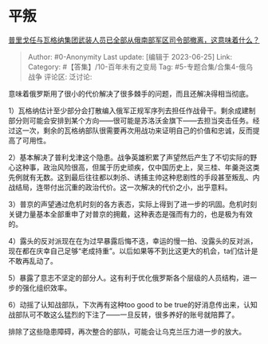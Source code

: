 # 平叛
[普里戈任与瓦格纳集团武装人员已全部从俄南部军区司令部撤离，这意味着什么？](https://www.zhihu.com/question/608395500/answer/3088561344)

> Author: #0-Anonymity
> Last update: [编辑于 2023-06-25]
> Link:
> Category: #【答集】/10-百年未有之变局
> Tag: #5-专题合集/合集4-俄乌战争
> 评论区:
> 泛讨论:

意味着俄罗斯用了很小的代价解决了很多棘手的问题，而且还解决得相当彻底。

1）瓦格纳估计至少部分会打散编入俄军正规军序列去担任作战骨干。剩余成建制部分则可能会安排到某个方向——很可能是苏洛沃金旗下——去担当突击任务。经过这一次，剩余的瓦格纳部队很需要再次用战功来证明自己的价值和忠诚，反而提高了可用性。

2）基本解决了普利戈津这个隐患。战争英雄积累了声望然后产生了不切实际的野心这种事，政治风险很高，但属于历史顽疾，仅中国历史上，吴三桂、年羹尧这类先例就有无数。这到最后往往都以刺杀、诱捕主帅这种悲剧性的手段甚至叛乱、内战结局，连带付出沉重的政治代价。这一次解决的代价之小，出乎意料。

3）普京的声望通过危机时刻的各方表态，实际上得到了进一步的巩固。危机时刻关键力量基本全部重申了对普京的拥戴，这种表态是强而有力的，也是极为有效的。

4）露头的反对派现在在为过早暴露后悔不迭，幸运的慢一拍、没露头的反对派，现在都在庆幸自己足够“老成持重”。以后如果等不到比这更大的机会，ta们估计是不敢再乱动了。

5）暴露了意志不坚定的部分人。这有利于优化俄罗斯各个层级的人员结构，进一步的强化组织效率。

6）动摇了认知战部队，下次再有这种too good to be true的好消息传出来，认知战部队可不敢这么猛烈的下注了——一旦反转，很多养好的账号就陪葬了。

排除了这些隐患障碍，再次整合的部队，可能会让乌克兰压力进一步的放大。
